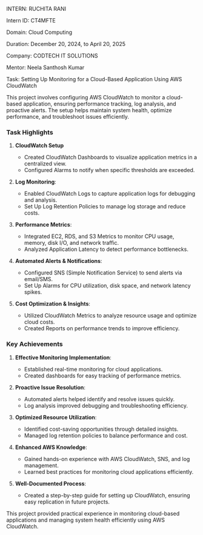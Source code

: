INTERN: RUCHITA RANI

Intern ID: CT4MFTE

Domain: Cloud Computing

Duration: December 20, 2024, to April 20, 2025

Company: CODTECH IT SOLUTIONS

Mentor: Neela Santhosh Kumar

Task: Setting Up Monitoring for a Cloud-Based Application Using AWS CloudWatch

This project involves configuring AWS CloudWatch to monitor a cloud-based application, ensuring performance tracking, log analysis, and proactive alerts. The setup helps maintain system health, optimize performance, and troubleshoot issues efficiently.

### **Task Highlights**

1. **CloudWatch Setup**
   - Created CloudWatch Dashboards to visualize application metrics in a centralized view.
   - Configured Alarms to notify when specific thresholds are exceeded.
     
2. **Log Monitoring**:
   -  Enabled CloudWatch Logs to capture application logs for debugging and analysis.
   -  Set Up Log Retention Policies to manage log storage and reduce costs.

3. **Performance Metrics**:
   - Integrated EC2, RDS, and S3 Metrics to monitor CPU usage, memory, disk I/O, and network traffic.
   - Analyzed Application Latency to detect performance bottlenecks.
     
4. **Automated Alerts & Notifications**:
   - Configured SNS (Simple Notification Service) to send alerts via email/SMS.
   - Set Up Alarms for CPU utilization, disk space, and network latency spikes.
     
5. **Cost Optimization & Insights**:
   - Utilized CloudWatch Metrics to analyze resource usage and optimize cloud costs.
   - Created Reports on performance trends to improve efficiency.
     
   
### **Key Achievements**

1.  **Effective Monitoring Implementation**:
    - Established real-time monitoring for cloud applications.
    - Created dashboards for easy tracking of performance metrics.
      
2.  **Proactive Issue Resolution**:
     - Automated alerts helped identify and resolve issues quickly.
     - Log analysis improved debugging and troubleshooting efficiency.
  
3.  **Optimized Resource Utilization**:
     - Identified cost-saving opportunities through detailed insights.
     - Managed log retention policies to balance performance and cost.
  
4.  **Enhanced AWS Knowledge**:
     - Gained hands-on experience with AWS CloudWatch, SNS, and log management.
     - Learned best practices for monitoring cloud applications efficiently.

5.  **Well-Documented Process**:
     - Created a step-by-step guide for setting up CloudWatch, ensuring easy replication in future projects.
  

This project provided practical experience in monitoring cloud-based applications and managing system health efficiently using AWS CloudWatch.



  

